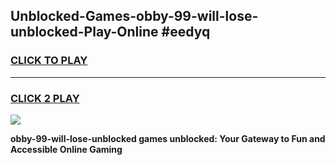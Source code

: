 
## Unblocked-Games-obby-99-will-lose-unblocked-Play-Online #eedyq
<h3>
<a href="https://news.freeplayer.one?title=obby-99-will-lose-unblocked&ref=3">CLICK TO PLAY</a></h3>
<hr>

<h3>
<a href="https://news.freeplayer.one?title=obby-99-will-lose-unblocked&ref=3">CLICK 2 PLAY</a>
  
</h3>

<a href="https://news.freeplayer.one?title=obby-99-will-lose-unblocked&ref=3"><img src="https://clearcache.store/games.png"></a>


**obby-99-will-lose-unblocked games unblocked: Your Gateway to Fun and Accessible Online Gaming**
